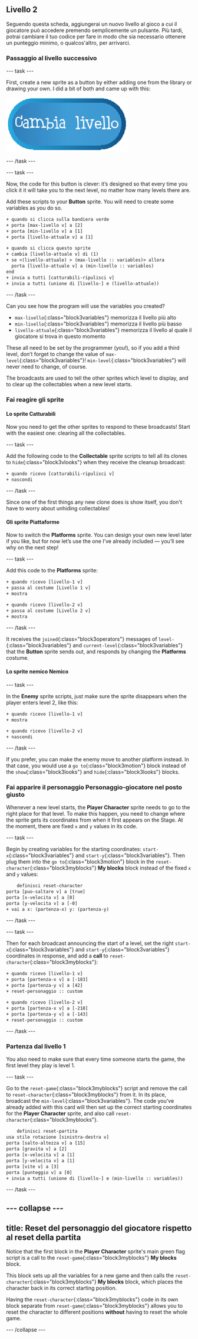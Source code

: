 ## Livello 2

Seguendo questa scheda, aggiungerai un nuovo livello al gioco a cui il giocatore può accedere premendo semplicemente un pulsante. Più tardi, potrai cambiare il tuo codice per fare in modo che sia necessario ottenere un punteggio minimo, o qualcos'altro, per arrivarci.

### Passaggio al livello successivo

\--- task \---

First, create a new sprite as a button by either adding one from the library or drawing your own. I did a bit of both and came up with this:

![The button sprite to switch levels](images/levelButton.png)

\--- /task \---

\--- task \---

Now, the code for this button is clever: it’s designed so that every time you click it it will take you to the next level, no matter how many levels there are.

Add these scripts to your **Button** sprite. You will need to create some variables as you do so.

```blocks3
+ quando si clicca sulla bandiera verde
+ porta [max-livello v] a [2]
+ porta [min-livello v] a [1]
+ porta [livello-attuale v] a [1]
```

```blocks3
+ quando si clicca questo sprite
+ cambia [livello-attuale v] di (1)
+ se <(livello-attuale) > (max-livello :: variables)> allora 
  porta [livello-attuale v] a (min-livello :: variables)
end
+ invia a tutti [catturabili-ripulisci v]
+ invia a tutti (unione di [livello-] e (livello-attuale))
```

\--- /task \---

Can you see how the program will use the variables you created?

+ `max-livello`{:class="block3variables"} memorizza il livello più alto
+ `min-livello`{:class="block3variables"} memorizza il livello più basso
+ `livello-attuale`{:class="block3variables"} memorizza il livello al quale il giocatore si trova in questo momento

These all need to be set by the programmer \(you!\), so if you add a third level, don’t forget to change the value of `max-level`{:class="block3variables"}! `min-level`{:class="block3variables"} will never need to change, of course.

The broadcasts are used to tell the other sprites which level to display, and to clear up the collectables when a new level starts.

### Fai reagire gli sprite

#### Lo sprite **Catturabili**

Now you need to get the other sprites to respond to these broadcasts! Start with the easiest one: clearing all the collectables.

\--- task \---

Add the following code to the **Collectable** sprite scripts to tell all its clones to `hide`{:class="block3vlooks"} when they receive the cleanup broadcast:

```blocks3
+ quando ricevo [catturabili-ripulisci v]
+ nascondi
```

\--- /task \---

Since one of the first things any new clone does is show itself, you don't have to worry about unhiding collectables!

#### Gli sprite **Piattaforme**

Now to switch the **Platforms** sprite. You can design your own new level later if you like, but for now let’s use the one I’ve already included — you’ll see why on the next step!

\--- task \---

Add this code to the **Platforms** sprite:

```blocks3
+ quando ricevo [livello-1 v]
+ passa al costume [Livello 1 v]
+ mostra
```

```blocks3
+ quando ricevo [livello-2 v]
+ passa al costume [Livello 2 v]
+ mostra
```

\--- /task \---

It receives the `joined`{:class="block3operators"} messages of `level-`{:class="block3variables"} and `current-level`{:class="block3variables"} that the **Button** sprite sends out, and responds by changing the **Platforms** costume.

#### Lo sprite nemico **Nemico**

\--- task \---

In the **Enemy** sprite scripts, just make sure the sprite disappears when the player enters level 2, like this:

```blocks3
+ quando ricevo [livello-1 v]
+ mostra
```

```blocks3
+ quando ricevo [livello-2 v]
+ nascondi
```

\--- /task \---

If you prefer, you can make the enemy move to another platform instead. In that case, you would use a `go to`{:class="block3motion"} block instead of the `show`{:class="block3looks"} and `hide`{:class="block3looks"} blocks.

### Fai apparire il personaggio **Personaggio-giocatore** nel posto giusto

Whenever a new level starts, the **Player Character** sprite needs to go to the right place for that level. To make this happen, you need to change where the sprite gets its coordinates from when it first appears on the Stage. At the moment, there are fixed `x` and `y` values in its code.

\--- task \---

Begin by creating variables for the starting coordinates: `start-x`{:class="block3variables"} and `start-y`{:class="block3variables"}. Then plug them into the `go to`{:class="block3motion"} block in the `reset-character`{:class="block3myblocks"} **My blocks** block instead of the fixed `x` and `y` values:

```blocks3
    definisci reset-character
porta [puo-saltare v] a [true]
porta [x-velocita v] a [0]
porta [y-velocita v] a [-0]
+ vai a x: (partenza-x) y: (partenza-y)
```

\--- /task \---

\--- task \---

Then for each broadcast announcing the start of a level, set the right `start-x`{:class="block3variables"} and `start-y`{:class="block3variables"} coordinates in response, and add a **call** to `reset-character`{:class="block3myblocks"}:

```blocks3
+ quando ricevo [livello-1 v]
+ porta [partenza-x v] a [-183]
+ porta [partenza-y v] a [42]
+ reset-personaggio :: custom
```

```blocks3
+ quando ricevo [livello-2 v]
+ porta [partenza-x v] a [-218]
+ porta [partenza-y v] a [-143]
+ reset-personaggio :: custom
```

\--- /task \---

### Partenza dal livello 1

You also need to make sure that every time someone starts the game, the first level they play is level 1.

\--- task \---

Go to the `reset-game`{:class="block3myblocks"} script and remove the call to `reset-character`{:class="block3myblocks"} from it. In its place, broadcast the `min-level`{:class="block3variables"}. The code you've already added with this card will then set up the correct starting coordinates for the **Player Character** sprite, and also call `reset-character`{:class="block3myblocks"}.

```blocks3
    definisci reset-partita
usa stile rotazione [sinistra-destra v]
porta [salto-altezza v] a [15]
porta [gravita v] a [2]
porta [x-velocita v] a [1]
porta [y-velocita v] a [1]
porta [vite v] a [3]
porta [punteggio v] a [0]
+ invia a tutti (unione di [livello-] e (min-livello :: variables))
```

\--- /task \---

## \--- collapse \---

## title: Reset del personaggio del giocatore rispetto al reset della partita

Notice that the first block in the **Player Character** sprite's main green flag script is a call to the `reset-game`{:class="block3myblocks"} **My blocks** block.

This block sets up all the variables for a new game and then calls the `reset-character`{:class="block3myblocks"} **My blocks** block, which places the character back in its correct starting position.

Having the `reset-character`{:class="block3myblocks"} code in its own block separate from `reset-game`{:class="block3myblocks"} allows you to reset the character to different positions **without** having to reset the whole game.

\--- /collapse \---